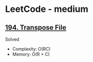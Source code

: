 # LeetCode - medium

## [194. Transpose File](https://leetcode.com/problems/transpose-file/)

Solved

* Complexity: O(RC)
* Memory: O(R + C)

